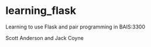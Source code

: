 # learning_flask
Learning to use Flask and pair programming in BAIS:3300

Scott Anderson and Jack Coyne
